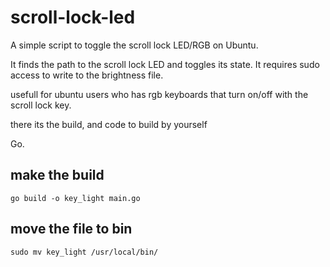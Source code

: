 # scroll-lock-led

A simple script to toggle the scroll lock LED/RGB on Ubuntu.

It finds the path to the scroll lock LED and toggles its state. It requires
sudo access to write to the brightness file.

usefull for ubuntu users who has rgb keyboards that turn on/off with the scroll lock key.

there its the build, and code to build by yourself

Go.

## make the build

`go build -o key_light main.go`

## move the file to bin

`sudo mv key_light /usr/local/bin/`
